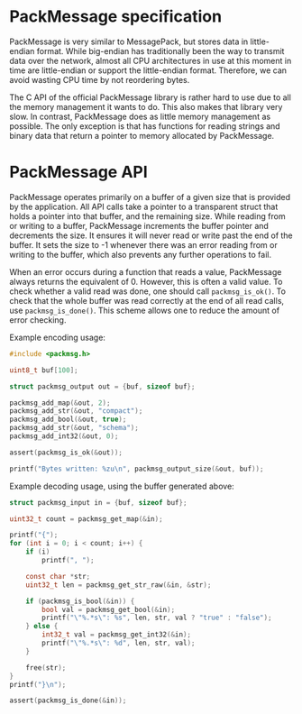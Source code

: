 # PackMessage specification

PackMessage is very similar to MessagePack, but stores data in little-endian
format. While big-endian has traditionally been the way to transmit data over
the network, almost all CPU architectures in use at this moment in time are
little-endian or support the little-endian format. Therefore, we can avoid
wasting CPU time by not reordering bytes.

The C API of the official PackMessage library is rather hard to use due to all
the memory management it wants to do. This also makes that library very slow.
In contrast, PackMessage does as little memory management as possible. The only
exception is that has functions for reading strings and binary data that return
a pointer to memory allocated by PackMessage.

# PackMessage API

PackMessage operates primarily on a buffer of a given size that is provided by
the application. All API calls take a pointer to a transparent struct that
holds a pointer into that buffer, and the remaining size. While reading from or
writing to a buffer, PackMessage increments the buffer pointer and decrements
the size. It ensures it will never read or write past the end of the buffer. It
sets the size to -1 whenever there was an error reading from or writing to the
buffer, which also prevents any further operations to fail.

When an error occurs during a function that reads a value, PackMessage always
returns the equivalent of 0. However, this is often a valid value. To check
whether a valid read was done, one should call `packmsg_is_ok()`. To check that
the whole buffer was read correctly at the end of all read calls, use
`packmsg_is_done()`. This scheme allows one to reduce the amount of error
checking.

Example encoding usage:

```c
#include <packmsg.h>

uint8_t buf[100];

struct packmsg_output out = {buf, sizeof buf};

packmsg_add_map(&out, 2);
packmsg_add_str(&out, "compact");
packmsg_add_bool(&out, true);
packmsg_add_str(&out, "schema");
packmsg_add_int32(&out, 0);

assert(packmsg_is_ok(&out));

printf("Bytes written: %zu\n", packmsg_output_size(&out, buf));
```

Example decoding usage, using the buffer generated above:

```c
struct packmsg_input in = {buf, sizeof buf};

uint32_t count = packmsg_get_map(&in);

printf("{");
for (int i = 0; i < count; i++) {
	if (i)
		printf(", ");

	const char *str;
	uint32_t len = packmsg_get_str_raw(&in, &str);

	if (packmsg_is_bool(&in)) {
		bool val = packmsg_get_bool(&in);
		printf("\"%.*s\": %s", len, str, val ? "true" : "false");
	} else {
		int32_t val = packmsg_get_int32(&in);
		printf("\"%.*s\": %d", len, str, val);
	}

	free(str);
}
printf("}\n");

assert(packmsg_is_done(&in));
```



